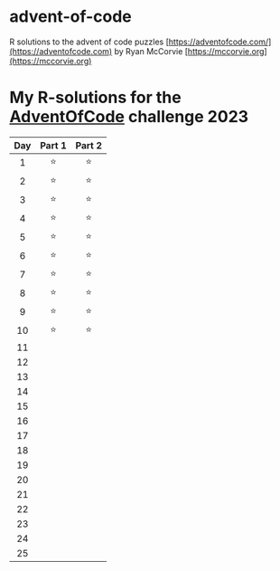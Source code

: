 # advent-of-code

R solutions to the advent of code puzzles [https://adventofcode.com/](https://adventofcode.com) by Ryan McCorvie [https://mccorvie.org](https://mccorvie.org)


# My **R**-solutions for the [AdventOfCode](https://adventofcode.com/) challenge 2023

| Day | Part 1 | Part 2 |
|:---:|:--------:|:--------:|
|  1  |   ⭐     |     ⭐   |
|  2  |   ⭐     |     ⭐   |
|  3  |   ⭐     |     ⭐   |
|  4  |   ⭐     |     ⭐   |
|  5  |   ⭐     |     ⭐   |
|  6  |   ⭐     |     ⭐   |
|  7  |   ⭐     |     ⭐   |
|  8  |   ⭐     |     ⭐   |
|  9  |   ⭐     |     ⭐   |
| 10  |   ⭐     |     ⭐   |
| 11  |        |        |  
| 12  |        |        |  
| 13  |        |        |  
| 14  |        |        |  
| 15  |        |        |  
| 16  |        |        |  
| 17  |        |        |  
| 18  |        |        |  
| 19  |        |        |  
| 20  |        |        |  
| 21  |        |        |  
| 22  |        |        |  
| 23  |        |        |  
| 24  |        |        |  
| 25  |        |        |  
